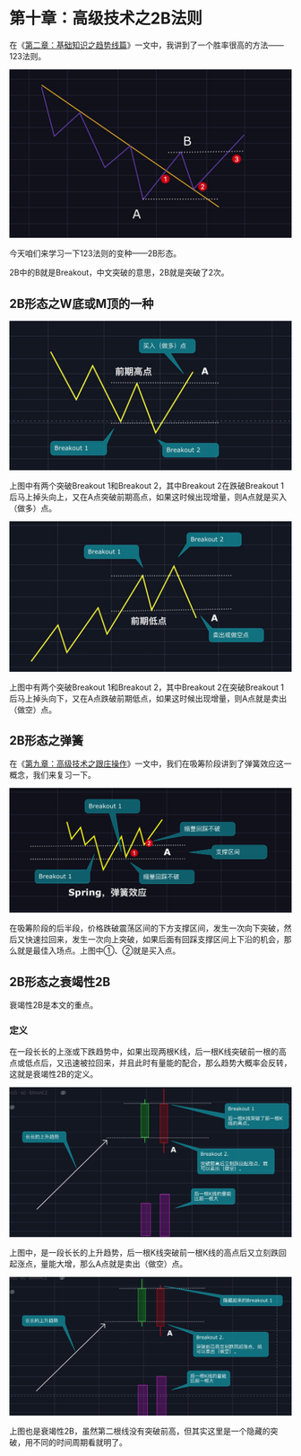 # 第十章：高级技术之2B法则

在《[第二章：基础知识之趋势线篇](qushixian.md#123-fa-ze)》一文中，我讲到了一个胜率很高的方法——123法则。

![123&#x6CD5;&#x5219;](.gitbook/assets/xnip2020-03-30_13-00-32.jpeg)

今天咱们来学习一下123法则的变种——2B形态。

2B中的B就是Breakout，中文突破的意思，2B就是突破了2次。

## 2B形态之W底或M顶的一种

![W&#x5E95;&#x4E2D;&#x7684;&#x4E00;&#x79CD;](.gitbook/assets/xnip2020-04-07_16-57-01.jpg)

上图中有两个突破Breakout 1和Breakout 2，其中Breakout 2在跌破Breakout 1后马上掉头向上，又在A点突破前期高点，如果这时候出现增量，则A点就是买入（做多）点。

![M&#x9876;&#x4E2D;&#x7684;&#x4E00;&#x79CD;](.gitbook/assets/xnip2020-04-07_20-24-25.jpg)

上图中有两个突破Breakout 1和Breakout 2，其中Breakout 2在突破Breakout 1后马上掉头向下，又在A点跌破前期低点，如果这时候出现增量，则A点就是卖出（做空）点。

## 2B形态之弹簧

在《[第九章：高级技术之跟庄操作](gen-zhuang-cao-zuo.md#xi-chou-jie-duan)》一文中，我们在吸筹阶段讲到了弹簧效应这一概念，我们来复习一下。

![&#x5F39;&#x7C27;&#x6548;&#x5E94;](.gitbook/assets/xnip2020-04-08_10-09-47.jpeg)

在吸筹阶段的后半段，价格跌破震荡区间的下方支撑区间，发生一次向下突破，然后又快速拉回来，发生一次向上突破，如果后面有回踩支撑区间上下沿的机会，那么就是最佳入场点。上图中①、②就是买入点。

## 2B形态之衰竭性2B

衰竭性2B是本文的重点。

### 定义

在一段长长的上涨或下跌趋势中，如果出现两根K线，后一根K线突破前一根的高点或低点后，又迅速被拉回来，并且此时有量能的配合，那么趋势大概率会反转，这就是衰竭性2B的定义。

![&#x4E0A;&#x5347;&#x8D8B;&#x52BF;&#x4E2D;&#x7684;&#x8870;&#x7AED;&#x6027;2B](.gitbook/assets/xnip2020-04-08_10-51-52.jpg)

上图中，是一段长长的上升趋势，后一根K线突破前一根K线的高点后又立刻跌回起涨点，量能大增，那么A点就是卖出（做空）点。

![&#x4E0A;&#x5347;&#x8D8B;&#x52BF;&#x4E2D;&#x8870;&#x7AED;&#x6027;2B&#x53D8;&#x5F62;](.gitbook/assets/xnip2020-04-08_10-50-03.jpg)

上图也是衰竭性2B，虽然第二根线没有突破前高，但其实这里是一个隐藏的突破，用不同的时间周期看就明了。

